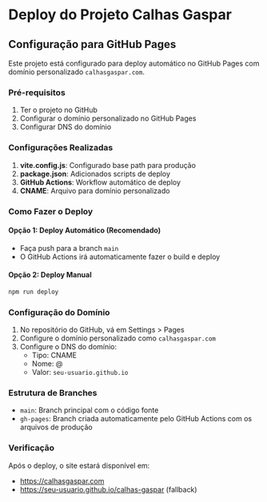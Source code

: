 # Deploy do Projeto Calhas Gaspar

## Configuração para GitHub Pages

Este projeto está configurado para deploy automático no GitHub Pages com domínio personalizado `calhasgaspar.com`.

### Pré-requisitos

1. Ter o projeto no GitHub
2. Configurar o domínio personalizado no GitHub Pages
3. Configurar DNS do domínio

### Configurações Realizadas

1. **vite.config.js**: Configurado base path para produção
2. **package.json**: Adicionados scripts de deploy
3. **GitHub Actions**: Workflow automático de deploy
4. **CNAME**: Arquivo para domínio personalizado

### Como Fazer o Deploy

#### Opção 1: Deploy Automático (Recomendado)
- Faça push para a branch `main`
- O GitHub Actions irá automaticamente fazer o build e deploy

#### Opção 2: Deploy Manual
```bash
npm run deploy
```

### Configuração do Domínio

1. No repositório do GitHub, vá em Settings > Pages
2. Configure o domínio personalizado como `calhasgaspar.com`
3. Configure o DNS do domínio:
   - Tipo: CNAME
   - Nome: @
   - Valor: `seu-usuario.github.io`

### Estrutura de Branches

- `main`: Branch principal com o código fonte
- `gh-pages`: Branch criada automaticamente pelo GitHub Actions com os arquivos de produção

### Verificação

Após o deploy, o site estará disponível em:
- https://calhasgaspar.com
- https://seu-usuario.github.io/calhas-gaspar (fallback) 